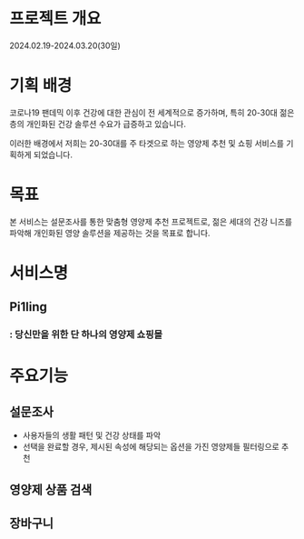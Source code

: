 # 프로젝트 개요
2024.02.19-2024.03.20(30일)

# 기획 배경
코로나19 팬데믹 이후 건강에 대한 관심이 전 세계적으로 증가하며, 특히 20-30대 젊은 층의 개인화된 건강 솔루션 수요가 급증하고 있습니다.

이러한 배경에서 저희는 20-30대를 주 타겟으로 하는 영양제 추천 및 쇼핑 서비스를 기획하게 되었습니다. 


# 목표
본 서비스는 설문조사를 통한 맞춤형 영양제 추천 프로젝트로, 젊은 세대의 건강 니즈를 파악해 개인화된 영양 솔루션을 제공하는 것을 목표로 합니다.

# 서비스명
## Pi1ling
### : 당신만을 위한 단 하나의 영양제 쇼핑몰

# 주요기능
## 설문조사
  - 사용자들의 생활 패턴 및 건강 상태를 파악
  - 선택을 완료할 경우, 제시된 속성에 해당되는 옵션을 가진 영양제들 필터링으로 추천

## 영양제 상품 검색
## 장바구니

